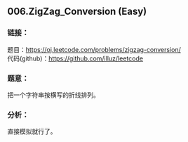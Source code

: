 ## 006.ZigZag_Conversion (Easy)

### **链接**：
题目：https://oj.leetcode.com/problems/zigzag-conversion/  
代码(github)：https://github.com/illuz/leetcode  

### **题意**：
把一个字符串按横写的折线排列。  

### **分析**：
直接模拟就行了。
